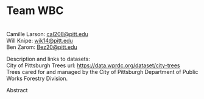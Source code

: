 # Team WBC
<br>Camille Larson: cal208@pitt.edu
<br>Will Knipe: wik14@pitt.edu
<br>Ben Zarom: Bez20@pitt.edu

Description and links to datasets:
<br>City of Pittsburgh Trees url: https://data.wprdc.org/dataset/city-trees
<br>Trees cared for and managed by the City of Pittsburgh Department of Public Works Forestry Division.

Abstract
